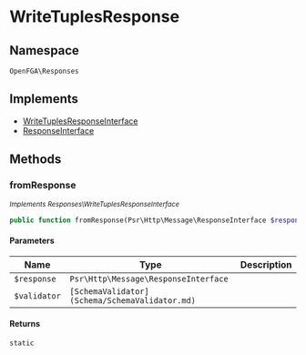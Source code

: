 # WriteTuplesResponse


## Namespace
`OpenFGA\Responses`

## Implements
* [WriteTuplesResponseInterface](Responses/WriteTuplesResponseInterface.md)
* [ResponseInterface](Responses/ResponseInterface.md)

## Methods
### fromResponse

*<small>Implements Responses\WriteTuplesResponseInterface</small>*  

```php
public function fromResponse(Psr\Http\Message\ResponseInterface $response, [SchemaValidator](Schema/SchemaValidator.md) $validator): static
```


#### Parameters
| Name | Type | Description |
|------|------|-------------|
| `$response` | `Psr\Http\Message\ResponseInterface` |  |
| `$validator` | `[SchemaValidator](Schema/SchemaValidator.md)` |  |

#### Returns
`static` 

